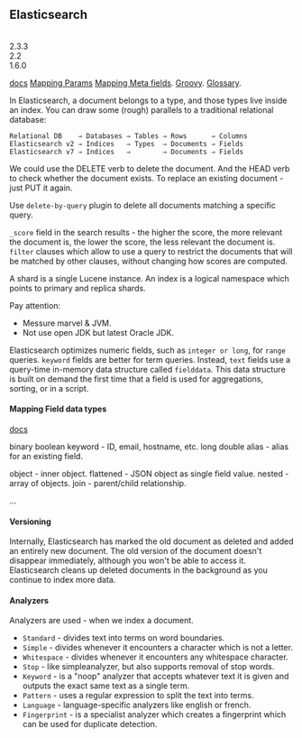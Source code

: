 Elasticsearch
-
<br>2.3.3
<br>2.2
<br>1.6.0

[docs](https://www.elastic.co/guide/en/elasticsearch/reference/current/index.html)
[Mapping Params](https://www.elastic.co/guide/en/elasticsearch/reference/current/mapping-params.html)
[Mapping Meta fields](https://www.elastic.co/guide/en/elasticsearch/reference/current/mapping-fields.html).
[Groovy](https://www.elastic.co/guide/en/elasticsearch/reference/current/modules-scripting.html#_document_fields).
[Glossary](https://www.elastic.co/guide/en/elasticsearch/reference/current/glossary.html).

In Elasticsearch, a document belongs to a type, and those types live inside an index.
You can draw some (rough) parallels to a traditional relational database:
````
Relational DB    ⇒ Databases ⇒ Tables ⇒ Rows      ⇒ Columns
Elasticsearch v2 ⇒ Indices   ⇒ Types  ⇒ Documents ⇒ Fields
Elasticsearch v7 ⇒ Indices   ⇒        ⇒ Documents ⇒ Fields
````
We could use the DELETE verb to delete the document.
And the HEAD verb to check whether the document exists.
To replace an existing document - just PUT it again.

Use `delete-by-query` plugin to delete all documents matching a specific query.

`_score` field in the search results - the higher the score,
the more relevant the document is, the lower the score, the less relevant the document is.
`filter` clauses which allow to use a query
to restrict the documents that will be matched by other clauses, without changing how scores are computed.

A shard is a single Lucene instance.
An index is a logical namespace which points to primary and replica shards.

Pay attention:
* Messure marvel & JVM.
* Not use open JDK but latest Oracle JDK.

Elasticsearch optimizes numeric fields, such as `integer or long`, for `range` queries.
`keyword` fields are better for term queries.
Instead, `text` fields use a query-time in-memory data structure called `fielddata`.
This data structure is built on demand the first time that a field is used for aggregations,
sorting, or in a script.

#### Mapping Field data types

[docs](https://www.elastic.co/guide/en/elasticsearch/reference/current/mapping-types.html)

binary
boolean
keyword - ID, email, hostname, etc.
long
double
alias - alias for an existing field.

object -  inner object.
flattened - JSON object as single field value.
nested - array of objects.
join - parent/child relationship.

...

#### Versioning

Internally, Elasticsearch has marked the old document as deleted and added an entirely new document.
The old version of the document doesn't disappear immediately,
although you won't be able to access it.
Elasticsearch cleans up deleted documents in the background as you continue to index more data.

#### Analyzers

Analyzers are used - when we index a document.

* `Standard` - divides text into terms on word boundaries.
* `Simple` - divides whenever it encounters a character which is not a letter.
* `Whitespace` - divides whenever it encounters any whitespace character.
* `Stop` - like simpleanalyzer, but also supports removal of stop words.
* `Keyword` - is a "noop" analyzer that accepts whatever text it is given and outputs the exact same text as a single term.
* `Pattern` - uses a regular expression to split the text into terms.
* `Language` - language-specific analyzers like english or french.
* `Fingerprint` - is a specialist analyzer which creates a fingerprint which can be used for duplicate detection.
